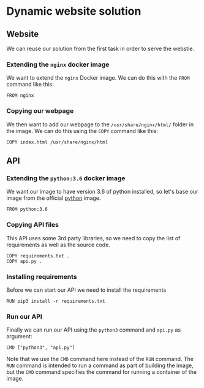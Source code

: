 # Dynamic website solution

## Website
We can reuse our solution from the first task in order to serve the webstie.

### Extending the `nginx` docker image
We want to extend the `nginx` Docker image. We can do this with the `FROM` command like this:
```
FROM nginx
```

### Copying our webpage
We then want to add our webpage to the `/usr/share/nginx/html/` folder in the image. We can do this using the `COPY` command like this:
```
COPY index.html /usr/share/nginx/html
```

## API
### Extending the `python:3.6` docker image
We want our image to have version 3.6 of python installed, so let's base our image from the official [python](https://hub.docker.com/_/python) image.
```
FROM python:3.6
```

### Copying API files
This API uses some 3rd party libraries, so we need to copy the list of requirements as well as the source code.

```
COPY requirements.txt .
COPY api.py .
```

### Installing requirements
Before we can start our API we need to install the requirements

```
RUN pip3 install -r requirements.txt
```

### Run our API
Finally we can run our API using the `python3` command and `api.py` as argument:

```
CMD ["python3", "api.py"]
```

Note that we use the `CMD` command here instead of the `RUN` command. The `RUN` command is intended to run a command as part of building the image, but the `CMD` command specifies the command for running a container of the image.
